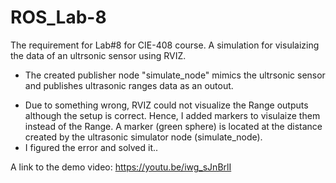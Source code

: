 # ROS_Lab-8
The requirement for Lab#8 for CIE-408 course.
A simulation for visulaizing the data of an ultrsonic sensor using RVIZ.
 - The created publisher node "simulate_node" mimics the ultrsonic sensor and publishes ultrasonic ranges data as an outout.
* Due to something wrong, RVIZ could not visualize the Range outputs although the setup is correct. Hence, I added markers to visulaize them instead of the Range. 
  A marker (green sphere) is located at the distance created by the ultrasonic simulator node (simulate_node).
* I figured the error and solved it..
  
A link to the demo video: https://youtu.be/iwg_sJnBrlI  
